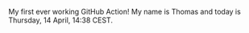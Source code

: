 My first ever working GitHub Action!
My name is Thomas and today is Thursday, 14 April, 14:38 CEST. 
